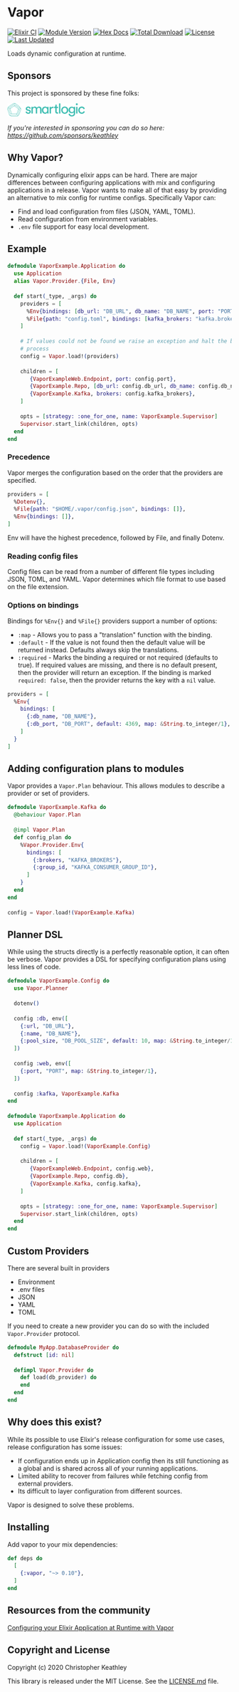 # Vapor

[![Elixir CI](https://github.com/keathley/vapor/actions/workflows/elixir.yml/badge.svg)](https://github.com/keathley/vapor/actions/workflows/elixir.yml)
[![Module Version](https://img.shields.io/hexpm/v/vapor.svg)](https://hex.pm/packages/vapor)
[![Hex Docs](https://img.shields.io/badge/hex-docs-lightgreen.svg)](https://hexdocs.pm/vapor/)
[![Total Download](https://img.shields.io/hexpm/dt/vapor.svg)](https://hex.pm/packages/vapor)
[![License](https://img.shields.io/hexpm/l/vapor.svg)](https://github.com/keathley/vapor/blob/master/LICENSE)
[![Last Updated](https://img.shields.io/github/last-commit/keathley/vapor.svg)](https://github.com/keathley/vapor/commits/master)

<!-- MDOC !-->

Loads dynamic configuration at runtime.

## Sponsors

This project is sponsored by these fine folks:

<img alt="smartlogic" height="30px" src="assets/smartlogic.png?raw=true">

_If you're interested in sponsoring you can do so here: https://github.com/sponsors/keathley_

## Why Vapor?

Dynamically configuring elixir apps can be hard. There are major
differences between configuring applications with mix and configuring
applications in a release. Vapor wants to make all of that easy by
providing an alternative to mix config for runtime configs. Specifically Vapor can:

  * Find and load configuration from files (JSON, YAML, TOML).
  * Read configuration from environment variables.
  * `.env` file support for easy local development.

## Example

```elixir
defmodule VaporExample.Application do
  use Application
  alias Vapor.Provider.{File, Env}

  def start(_type, _args) do
    providers = [
      %Env{bindings: [db_url: "DB_URL", db_name: "DB_NAME", port: "PORT"]},
      %File{path: "config.toml", bindings: [kafka_brokers: "kafka.brokers"]},
    ]

    # If values could not be found we raise an exception and halt the boot
    # process
    config = Vapor.load!(providers)

    children = [
       {VaporExampleWeb.Endpoint, port: config.port},
       {VaporExample.Repo, [db_url: config.db_url, db_name: config.db_name]},
       {VaporExample.Kafka, brokers: config.kafka_brokers},
    ]

    opts = [strategy: :one_for_one, name: VaporExample.Supervisor]
    Supervisor.start_link(children, opts)
  end
end
```

### Precedence

Vapor merges the configuration based on the order that the providers are specified.

```elixir
providers = [
  %Dotenv{},
  %File{path: "$HOME/.vapor/config.json", bindings: []},
  %Env{bindings: []},
]
```

Env will have the highest precedence, followed by File, and finally Dotenv.

### Reading config files

Config files can be read from a number of different file types including
JSON, TOML, and YAML. Vapor determines which file format to use based on the file extension.

### Options on bindings

Bindings for `%Env{}` and `%File{}` providers support a number of options:

* `:map` - Allows you to pass a "translation" function with the binding.
* `:default` - If the value is not found then the default value will be returned instead. Defaults always skip the translations.
* `:required` - Marks the binding a required or not required (defaults to true). If required values are missing, and there is no default present, then the provider will return an exception. If the binding is marked `required: false`, then the provider returns the key with a `nil` value.

```elixir
providers = [
  %Env{
    bindings: [
      {:db_name, "DB_NAME"},
      {:db_port, "DB_PORT", default: 4369, map: &String.to_integer/1},
    ]
  }
]
```

## Adding configuration plans to modules

Vapor provides a `Vapor.Plan` behaviour. This allows modules to describe a provider
or set of providers.

```elixir
defmodule VaporExample.Kafka do
  @behaviour Vapor.Plan

  @impl Vapor.Plan
  def config_plan do
    %Vapor.Provider.Env{
      bindings: [
        {:brokers, "KAFKA_BROKERS"},
        {:group_id, "KAFKA_CONSUMER_GROUP_ID"},
      ]
    }
  end
end

config = Vapor.load!(VaporExample.Kafka)
```

## Planner DSL

While using the structs directly is a perfectly reasonable option, it can often
be verbose. Vapor provides a DSL for specifying configuration plans using less
lines of code.

```elixir
defmodule VaporExample.Config do
  use Vapor.Planner

  dotenv()

  config :db, env([
    {:url, "DB_URL"},
    {:name, "DB_NAME"},
    {:pool_size, "DB_POOL_SIZE", default: 10, map: &String.to_integer/1},
  ])

  config :web, env([
    {:port, "PORT", map: &String.to_integer/1},
  ])

  config :kafka, VaporExample.Kafka
end

defmodule VaporExample.Application do
  use Application

  def start(_type, _args) do
    config = Vapor.load!(VaporExample.Config)

    children = [
       {VaporExampleWeb.Endpoint, config.web},
       {VaporExample.Repo, config.db},
       {VaporExample.Kafka, config.kafka},
    ]

    opts = [strategy: :one_for_one, name: VaporExample.Supervisor]
    Supervisor.start_link(children, opts)
  end
end
```

## Custom Providers

There are several built in providers

 - Environment
 - .env files
 - JSON
 - YAML
 - TOML

If you need to create a new provider you can do so with the included
`Vapor.Provider` protocol.

```elixir
defmodule MyApp.DatabaseProvider do
  defstruct [id: nil]

  defimpl Vapor.Provider do
    def load(db_provider) do
    end
  end
end
```

<!-- MDOC !-->

## Why does this exist?

While its possible to use Elixir's release configuration for some use cases,
release configuration has some issues:

* If configuration ends up in Application config then its still functioning as a global and is shared across all of your running applications.
* Limited ability to recover from failures while fetching config from external providers.
* Its difficult to layer configuration from different sources.

Vapor is designed to solve these problems.

## Installing

Add vapor to your mix dependencies:

```elixir
def deps do
  [
    {:vapor, "~> 0.10"},
  ]
end
```

## Resources from the community

[Configuring your Elixir Application at Runtime with Vapor](https://blog.appsignal.com/2020/04/28/configuring-your-elixir-application-at-runtime-with-vapor.html)

## Copyright and License

Copyright (c) 2020 Christopher Keathley

This library is released under the MIT License. See the [LICENSE.md](./LICENSE.md) file.
